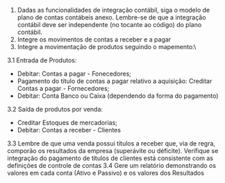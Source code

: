 1. Dadas as funcionalidades de integração contábil, siga o modelo de plano de contas contábeis anexo. Lembre-se de que a integração contábil deve ser independente (no tocante ao código) do plano contábil.
2. Integre os movimentos de contas a receber e a pagar
3. Integre a movimentação de produtos seguindo o mapemento:\

3.1 Entrada de Produtos:
- Debitar: Contas a pagar - Fonecedores;
- Pagamento do título de  contas a pagar relativo a aquisição: Creditar Contas a pagar - Fornecedores;
- Debitar: Conta Banco ou Caixa (dependendo da forma do pagamento)

3.2 Saída de produtos por venda:
- Creditar Estoques de mercadorias;
- Debitar: Contas a receber - Clientes

3.3 Lembre de que uma venda possui títulos a receber que, via de regra, comporão os resultados da empresa (superávite ou déficite).
Verifique se integração do pagamento de títulos de clientes está consistente com as definições de controle de contas
3.4 Gere um relatório demonstrando os valores em cada conta (Ativo e Passivo) e os valores dos Resultados